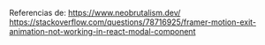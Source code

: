 Referencias de:
https://www.neobrutalism.dev/
https://stackoverflow.com/questions/78716925/framer-motion-exit-animation-not-working-in-react-modal-component
